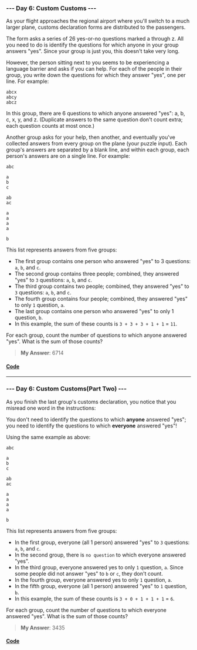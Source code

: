 ### --- Day 6: Custom Customs ---
As your flight approaches the regional airport where you'll switch to a much larger plane, customs declaration forms are distributed to the passengers.

The form asks a series of 26 yes-or-no questions marked a through z. All you need to do is identify the questions for which anyone in your group answers "yes". Since your group is just you, this doesn't take very long.

However, the person sitting next to you seems to be experiencing a language barrier and asks if you can help. For each of the people in their group, you write down the questions for which they answer "yes", one per line. For example:
```
abcx
abcy
abcz
```
In this group, there are 6 questions to which anyone answered "yes": a, b, c, x, y, and z. (Duplicate answers to the same question don't count extra; each question counts at most once.)

Another group asks for your help, then another, and eventually you've collected answers from every group on the plane (your puzzle input). Each group's answers are separated by a blank line, and within each group, each person's answers are on a single line. For example:
```
abc

a
b
c

ab
ac

a
a
a
a

b
```
This list represents answers from five groups:

* The first group contains one person who answered "yes" to 3 questions: ```a```, ```b```, and ```c```.
* The second group contains three people; combined, they answered "yes" to ```3``` questions: ```a```, ```b```, and ```c```.
* The third group contains two people; combined, they answered "yes" to ```3``` questions: ```a```, ```b```, and ```c```.
* The fourth group contains four people; combined, they answered "yes" to only ```1``` question, ```a```.
* The last group contains one person who answered "yes" to only 1 question, ```b```.
* In this example, the sum of these counts is ```3 + 3 + 3 + 1 + 1``` = ```11```.

For each group, count the number of questions to which anyone answered "yes". What is the sum of those counts?
> **My Answer**: 6714
#### [Code](https://github.com/Kabiirk/advent-of-code-2020-entries/blob/main/Day06/Day6.py)

------

### --- Day 6: Custom Customs(Part Two) ---
As you finish the last group's customs declaration, you notice that you misread one word in the instructions:

You don't need to identify the questions to which **anyone** answered "yes"; you need to identify the questions to which **everyone** answered "yes"!

Using the same example as above:
```
abc

a
b
c

ab
ac

a
a
a
a

b
```
This list represents answers from five groups:

* In the first group, everyone (all 1 person) answered "yes" to ```3``` questions: ```a```, ```b```, and ```c```.
* In the second group, there is ```no question``` to which everyone answered "yes".
* In the third group, everyone answered yes to only ```1``` question, ```a```. Since some people did not answer "yes" to ```b``` or ```c```, they don't count.
* In the fourth group, everyone answered yes to only ```1``` question, ```a```.
* In the fifth group, everyone (all 1 person) answered "yes" to ```1``` question, ```b```.
* In this example, the sum of these counts is ```3 + 0 + 1 + 1 + 1``` = ```6```.

For each group, count the number of questions to which everyone answered "yes". What is the sum of those counts?
> **My Answer**: 3435
#### [Code](https://github.com/Kabiirk/advent-of-code-2020-entries/blob/main/Day06/Day6Part2.py)